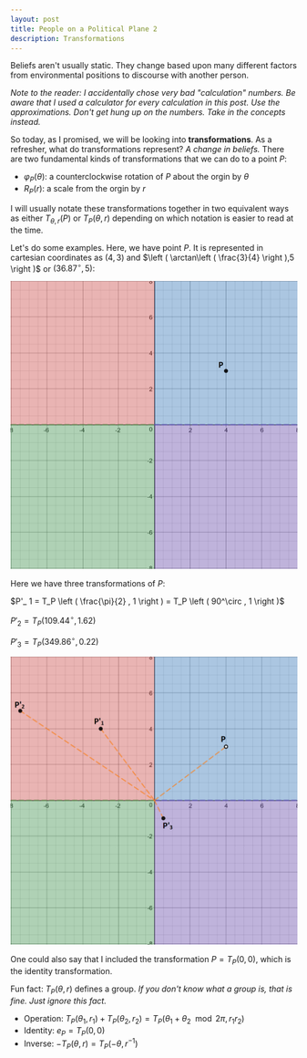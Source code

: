 ```yaml
---
layout: post
title: People on a Political Plane 2
description: Transformations
---
```


Beliefs aren't usually static. They change based upon many different factors from environmental positions to discourse with another person.

_Note to the reader: I accidentally chose very bad "calculation" numbers. Be aware that I used a calculator for every calculation in this post. Use the approximations. Don't get hung up on the numbers. Take in the concepts instead._

So today, as I promised, we will be looking into **transformations**. As a refresher, what do transformations represent? _A change in beliefs._ There are two fundamental kinds of transformations that we can do to a point $P$:
- $\varphi_P(\theta)$: a counterclockwise rotation of $P$ about the orgin by $\theta$
- $R_ P(r)$: a scale from the orgin by $r$

I will usually notate these transformations together in two equivalent ways as either $T_{\theta,r}(P)$ or $T_P \left ( \theta, r \right )$ depending on which notation is easier to read at the time.

Let's do some examples. Here, we have point $P$. It is represented in cartesian coordinates as $(4,3)$ and $\left ( \arctan\left ( \frac{3}{4} \right ),5 \right )$ or $\left ( 36.87^{\circ} , 5 \right )$:

![Point P](https://github.com/RoboNeo9/RoboNeo9.github.io/raw/master/images/2_Cartesian1.PNG)

Here we have three transformations of $P$: 

$P'_ 1 = T_P \left ( \frac{\pi}{2} , 1 \right ) = T_P \left ( 90^\circ , 1 \right )$

$P'_ 2 =  T_P \left ( 109.44^\circ, 1.62 \right )$

$P'_ 3 = T_P \left ( 349.86^\circ, 0.22 \right )$

![Transformations](https://github.com/RoboNeo9/RoboNeo9.github.io/raw/master/images/2_Cartesian2.PNG)

One could also say that I included the transformation $P = T_P \left ( 0, 0 \right )$, which is the identity transformation.

Fun fact: $T_P \left ( \theta, r \right )$ defines a group. _If you don't know what a group is, that is fine. Just ignore this fact._

- Operation: $T_P \left ( \theta_1, r_1 \right )+T_P \left ( \theta_2, r_2 \right ) = T_P \left ( \theta_1+\theta_2\mod 2\pi , r_1 r_2 \right )$ 
- Identity: $e_P = T_P \left ( 0, 0 \right )$
- Inverse: $-T_P \left ( \theta, r \right ) = T_P \left ( -\theta, r^{-1} \right )$
